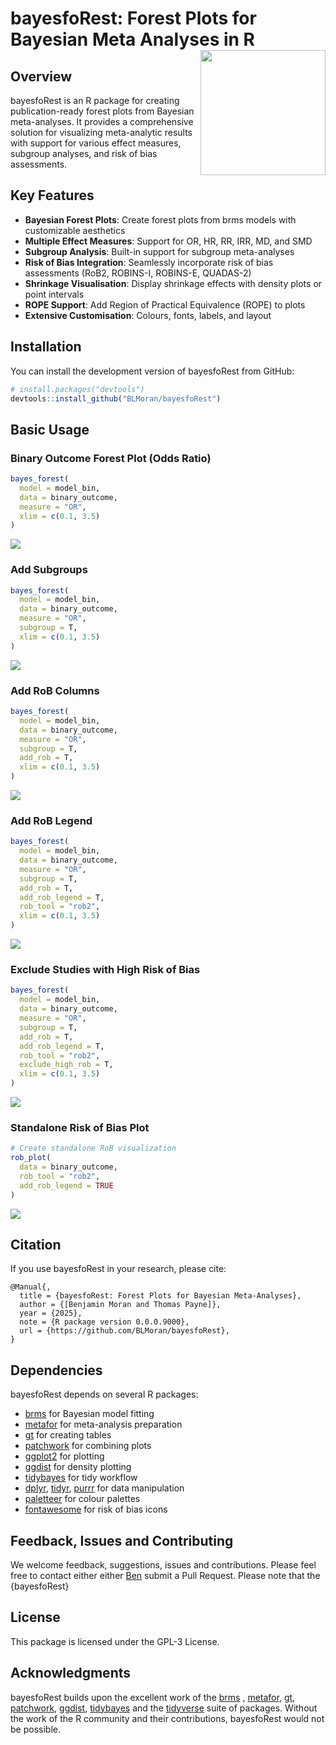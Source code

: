 
<!-- README.md is generated from README.Rmd. Please edit that file -->

# bayesfoRest: Forest Plots for Bayesian Meta Analyses in R <img src="man/figures/logo.png" align="right" height="200px" />

<!-- badges: start -->
<!-- badges: end -->

## Overview

bayesfoRest is an R package for creating publication-ready forest plots
from Bayesian meta-analyses. It provides a comprehensive solution for
visualizing meta-analytic results with support for various effect
measures, subgroup analyses, and risk of bias assessments.

## Key Features

- **Bayesian Forest Plots**: Create forest plots from brms models with
  customizable aesthetics
- **Multiple Effect Measures**: Support for OR, HR, RR, IRR, MD, and SMD
- **Subgroup Analysis**: Built-in support for subgroup meta-analyses
- **Risk of Bias Integration**: Seamlessly incorporate risk of bias
  assessments (RoB2, ROBINS-I, ROBINS-E, QUADAS-2)
- **Shrinkage Visualisation**: Display shrinkage effects with density
  plots or point intervals
- **ROPE Support**: Add Region of Practical Equivalence (ROPE) to plots
- **Extensive Customisation**: Colours, fonts, labels, and layout

## Installation

You can install the development version of bayesfoRest from GitHub:

``` r
# install.packages("devtools")
devtools::install_github("BLMoran/bayesfoRest")
```

## Basic Usage

### Binary Outcome Forest Plot (Odds Ratio)

``` r
bayes_forest(
  model = model_bin,
  data = binary_outcome,
  measure = "OR",
  xlim = c(0.1, 3.5)
)
```

![](man/figures/forest_plot_binary.png)

### Add Subgroups

``` r
bayes_forest(
  model = model_bin,
  data = binary_outcome,
  measure = "OR",
  subgroup = T,
  xlim = c(0.1, 3.5)
)
```

![](man/figures/forest_plot_subgroup.png)

### Add RoB Columns

``` r
bayes_forest(
  model = model_bin,
  data = binary_outcome,
  measure = "OR",
  subgroup = T,
  add_rob = T,
  xlim = c(0.1, 3.5)
)
```

![](man/figures/forest_plot_rob.png)

### Add RoB Legend

``` r
bayes_forest(
  model = model_bin,
  data = binary_outcome,
  measure = "OR",
  subgroup = T,
  add_rob = T,
  add_rob_legend = T,
  rob_tool = "rob2",
  xlim = c(0.1, 3.5)
)
```

![](man/figures/forest_plot_rob_legend.png)

### Exclude Studies with High Risk of Bias

``` r
bayes_forest(
  model = model_bin,
  data = binary_outcome,
  measure = "OR",
  subgroup = T,
  add_rob = T,
  add_rob_legend = T,
  rob_tool = "rob2",
  exclude_high_rob = T,
  xlim = c(0.1, 3.5)
)
```

![](man/figures/forest_excl_high_rob.png)

### Standalone Risk of Bias Plot

``` r
# Create standalone RoB visualization
rob_plot(
  data = binary_outcome,
  rob_tool = "rob2",
  add_rob_legend = TRUE
)
```

![](man/figures/rob_viz.png)

## Citation

If you use bayesfoRest in your research, please cite:

    @Manual{,
      title = {bayesfoRest: Forest Plots for Bayesian Meta-Analyses},
      author = {[Benjamin Moran and Thomas Payne]},
      year = {2025},
      note = {R package version 0.0.0.9000},
      url = {https://github.com/BLMoran/bayesfoRest},
    }

## Dependencies

bayesfoRest depends on several R packages:

- [brms](https://paulbuerkner.com/brms/) for Bayesian model fitting
- [metafor](https://wviechtb.github.io/metafor/index.html) for
  meta-analysis preparation
- [gt](https://gt.rstudio.com) for creating tables
- [patchwork](https://patchwork.data-imaginist.com) for combining plots
- [ggplot2](https://ggplot2.tidyverse.org) for plotting
- [ggdist](https://mjskay.github.io/ggdist/) for density plotting
- [tidybayes](https://mjskay.github.io/tidybayes/index.html) for tidy
  workflow
- [dplyr](https://dplyr.tidyverse.org),
  [tidyr](https://tidyr.tidyverse.org),
  [purrr](https://purrr.tidyverse.org) for data manipulation
- [paletteer](https://emilhvitfeldt.github.io/paletteer/) for colour
  palettes
- [fontawesome](https://rstudio.github.io/fontawesome/) for risk of bias
  icons

## Feedback, Issues and Contributing

We welcome feedback, suggestions, issues and contributions. Please feel
free to contact either either
<a href="mailto:ben.moran@newcastle.edu.au">Ben</a> submit a Pull
Request. Please note that the {bayesfoRest}

## License

This package is licensed under the GPL-3 License.

## Acknowledgments

bayesfoRest builds upon the excellent work of the
[brms](https://paulbuerkner.com/brms/) ,
[metafor](https://wviechtb.github.io/metafor/index.html),
[gt](https://gt.rstudio.com),
[patchwork](https://patchwork.data-imaginist.com),
[ggdist](https://mjskay.github.io/ggdist/),
[tidybayes](https://mjskay.github.io/tidybayes/index.html) and the
[tidyverse](https://www.tidyverse.org) suite of packages. Without the
work of the R community and their contributions, bayesfoRest would not
be possible.
